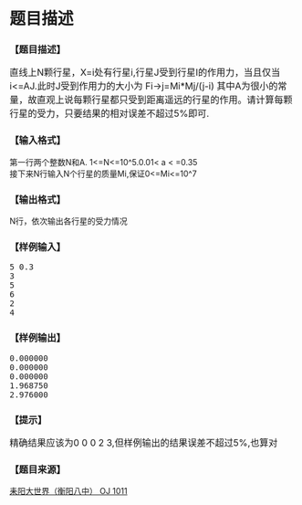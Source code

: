 # 题目描述


<h3>
【题目描述】
</h3>
<div class="content">
<p>
<span style="font-size:medium;">直线上N颗行星，X=i处有行星i,行星J受到行星I的作用力，当且仅当i&lt;=AJ.此时J受到作用力的大小为 Fi-&gt;j=Mi*Mj/(j-i) 其中A为很小的常量，故直观上说每颗行星都只受到距离遥远的行星的作用。请计算每颗行星的受力，只要结果的相对误差不超过5%即可.</span> 
</p>
</div>
<h3>
【输入格式】
</h3>
<div class="content">
<p>
第一行两个整数N和A. 1&lt;=N&lt;=10^5.0.01&lt; a &lt; =0.35 <br/>
接下来N行输入N个行星的质量Mi,保证0&lt;=Mi&lt;=10^7
</p>
</div>
<h3>
【输出格式】
</h3>
<div class="content">
<p>
N行，依次输出各行星的受力情况
</p>
</div>
<h3>
【样例输入】
</h3>
<pre>5 0.3
3
5
6
2
4</pre>
<h3>
【样例输出】
</h3>
<pre>0.000000
0.000000
0.000000
1.968750
2.976000</pre>
<h3>
【提示】
</h3>
<div class="content">
<p>
<span style="font-size:medium;">精确结果应该为0 0 0 2 3,但样例输出的结果误差不超过5%,也算对</span> 
</p>
</div>
<h3>
【题目来源】
</h3>
<a href="http://www.lydsy.com/JudgeOnline/problem.php?id=1011">耒阳大世界（衡阳八中） OJ 1011</a>

